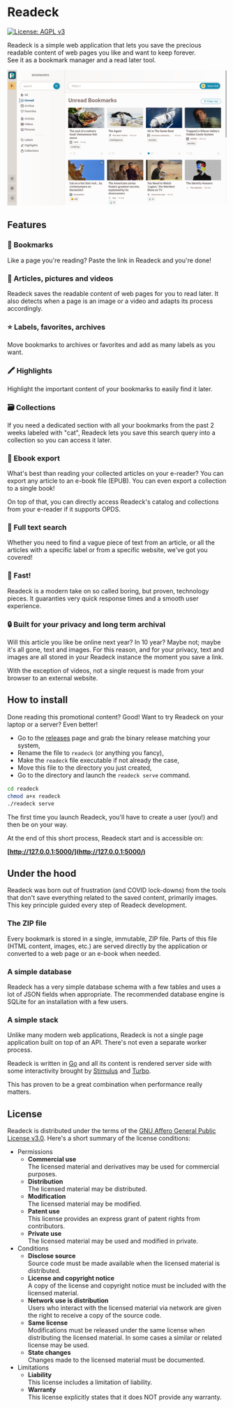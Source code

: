 # Readeck

[![License: AGPL v3](https://img.shields.io/badge/License-AGPL_v3-blue.svg)](https://www.gnu.org/licenses/agpl-3.0)

Readeck is a simple web application that lets you save the
precious readable content of web pages you like and want to keep
forever. \
See it as a bookmark manager and a read later tool.

![Readeck Bookmark List](./screenshots/bookmark-list.png)

## Features

### 🔖 Bookmarks

Like a page you're reading? Paste the link in Readeck and you're done!


### 📸 Articles, pictures and videos

Readeck saves the readable content of web pages for you to read later. It also detects when a page is an image or a video and adapts its process accordingly.


### ⭐ Labels, favorites, archives

Move bookmarks to archives or favorites and add as many labels as you want.


### 🖍️ Highlights

Highlight the important content of your bookmarks to easily find it later.


### 🗃️ Collections

If you need a dedicated section with all your bookmarks from the past 2 weeks labeled with "cat", Readeck lets you save this search query into a collection so you can access it later.


### 📖 Ebook export

What's best than reading your collected articles on your e-reader? You can export any article to an e-book file (EPUB). You can even export a collection to a single book!

On top of that, you can directly access Readeck's catalog and collections from your e-reader if it supports OPDS.


### 🔎 Full text search

Whether you need to find a vague piece of text from an article, or all the articles with a specific label or from a specific website, we've got you covered!


### 🚀 Fast!

Readeck is a modern take on so called boring, but proven, technology pieces. It guaranties very quick response times and a smooth user experience.


### 🔒 Built for your privacy and long term archival

Will this article you like be online next year? In 10 year? Maybe not; maybe it's all gone, text and images. For this reason, and for your privacy, text and images are all stored in your Readeck instance the moment you save a link.

With the exception of videos, not a single request is made from your browser to an external website.

## How to install

Done reading this promotional content? Good! Want to try Readeck on your laptop or a server? Even better!

- Go to the [releases](https://codeberg.org/readeck/readeck/releases) page and grab the binary release matching your system,
- Rename the file to `readeck` (or anything you fancy),
- Make the `readeck` file executable if not already the case,
- Move this file to the directory you just created,
- Go to the directory and launch the `readeck serve` command.


```bash
cd readeck
chmod a+x readeck
./readeck serve
```

The first time you launch Readeck, you'll have to create a user (you!) and then be on your way.

At the end of this short process, Readeck start and is accessible on:

**[http://127.0.0.1:5000/](http://127.0.0.1:5000/)**


## Under the hood

Readeck was born out of frustration (and COVID lock-downs) from the tools that don't save everything related to the saved content, primarily images.
This key principle guided every step of Readeck development.

### The ZIP file

Every bookmark is stored in a single, immutable, ZIP file. Parts of this file (HTML content, images, etc.) are served directly by the application or converted to a web page or an e-book when needed.

### A simple database

Readeck has a very simple database schema with a few tables and uses a lot of JSON fields when appropriate. The recommended database engine is SQLite for an installation with a few users.

### A simple stack

Unlike many modern web applications, Readeck is not a single page application built on top of an API. There's not even a separate worker process.

Readeck is written in [Go](https://go.dev/) and all its content is rendered server side with some interactivity brought by [Stimulus](https://stimulus.hotwired.dev/) and [Turbo](https://turbo.hotwired.dev/).

This has proven to be a great combination when performance really matters.


## License

Readeck is distributed under the terms of the [GNU Affero General Public License v3.0](https://www.gnu.org/licenses/agpl-3.0.html). Here's a short summary of the license conditions:

- Permissions
  - **Commercial use** \
      The licensed material and derivatives may be used for commercial purposes.
  - **Distribution** \
      The licensed material may be distributed.
  - **Modification** \
      The licensed material may be modified.
  - **Patent use** \
      This license provides an express grant of patent rights from contributors.
  - **Private use** \
      The licensed material may be used and modified in private.
- Conditions
  - **Disclose source** \
    Source code must be made available when the licensed material is distributed.
  - **License and copyright notice** \
    A copy of the license and copyright notice must be included with the licensed material.
  - **Network use is distribution** \
    Users who interact with the licensed material via network are given the right to receive a copy of the source code.
  - **Same license** \
    Modifications must be released under the same license when distributing the licensed material. In some cases a similar or related license may be used.
  - **State changes** \
    Changes made to the licensed material must be documented.
- Limitations
  - **Liability** \
    This license includes a limitation of liability.
  - **Warranty** \
    This license explicitly states that it does NOT provide any warranty.
